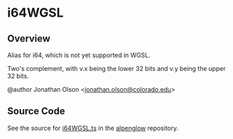 # i64WGSL

## Overview

Alias for i64, which is not yet supported in WGSL.

Two's complement, with v.x being the lower 32 bits and v.y being the upper 32 bits.

@author Jonathan Olson &lt;jonathan.olson@colorado.edu&gt;



## Source Code

See the source for [i64WGSL.ts](https://github.com/phetsims/alpenglow/blob/main/js/webgpu/wgsl/math/i64WGSL.ts) in the [alpenglow](https://github.com/phetsims/alpenglow) repository.
